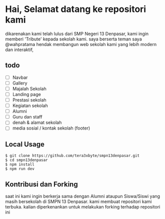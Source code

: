 # Hai, Selamat datang ke repositori kami
dikarenakan kami telah lulus dari SMP Negeri 13 Denpasar, kami ingin memberi 'Tribute' kepada sekolah kami.
saya berserta teman saya @wahpratama hendak membangun web sekolah kami yang lebih modern dan interaktif,

## todo
- [ ] Navbar
- [ ] Gallery
- [ ] Majalah Sekolah
- [ ] Landing page
- [ ] Prestasi sekolah
- [ ] Kegiatan sekolah
- [ ] Alumni
- [ ] Guru dan staff
- [ ] denah & alamat sekolah
- [ ] media sosial / kontak sekolah (footer)

## Local Usage
```
$ git clone https://github.com/tera3xbyte/smpn13denpasar.git
$ cd smpn13denpasar
$ npm install
$ npm run dev
```

## Kontribusi dan Forking
saat ini kami ingin berkerja sama dengan Alumni ataupun Siswa/Siswi yang masih bersekolah di SMPN 13 Denpasar.
kami membuat repositori kami terbuka. kalian diperkenankan untuk melakukan forking terhadap repositori ini



